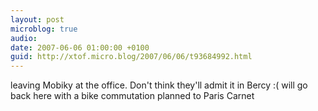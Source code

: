 ```yaml
---
layout: post
microblog: true
audio: 
date: 2007-06-06 01:00:00 +0100
guid: http://xtof.micro.blog/2007/06/06/t93684992.html
---
```

leaving Mobiky at the office. Don't think they'll admit it in Bercy :( will go back here with a bike commutation planned to Paris Carnet
